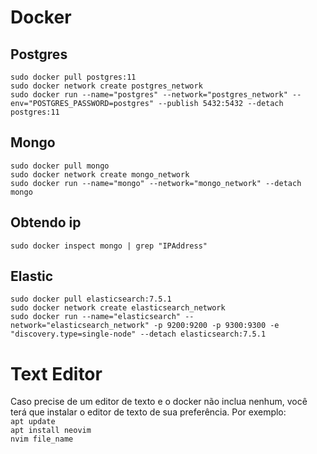# Docker

## Postgres
`sudo docker pull postgres:11`  
`sudo docker network create postgres_network`  
`sudo docker run --name="postgres" --network="postgres_network" --env="POSTGRES_PASSWORD=postgres" --publish 5432:5432 --detach postgres:11`  

## Mongo
`sudo docker pull mongo`  
`sudo docker network create mongo_network`  
`sudo docker run --name="mongo" --network="mongo_network" --detach mongo`  

## Obtendo ip
`sudo docker inspect mongo | grep "IPAddress"`  

## Elastic
`sudo docker pull elasticsearch:7.5.1`  
`sudo docker network create elasticsearch_network`  
`sudo docker run --name="elasticsearch" --network="elasticsearch_network" -p 9200:9200 -p 9300:9300 -e "discovery.type=single-node" --detach elasticsearch:7.5.1`  

# Text Editor
Caso precise de um editor de texto e o docker não inclua nenhum, você terá que instalar o editor de texto de sua preferência. Por exemplo:  
`apt update`  
`apt install neovim`  
`nvim file_name`  